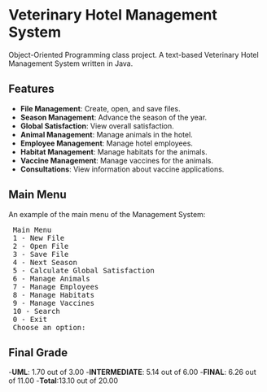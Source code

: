 # Veterinary Hotel Management System
Object-Oriented Programming class project. A text-based Veterinary Hotel Management System written in Java.

## Features

- **File Management**: Create, open, and save files.
- **Season Management**: Advance the season of the year.
- **Global Satisfaction**: View overall satisfaction.
- **Animal Management**: Manage animals in the hotel.
- **Employee Management**: Manage hotel employees.
- **Habitat Management**: Manage habitats for the animals.
- **Vaccine Management**: Manage vaccines for the animals.
- **Consultations**: View information about vaccine applications.

## Main Menu

An example of the main menu of the Management System:
<pre>
 Main Menu
 1 - New File
 2 - Open File
 3 - Save File
 4 - Next Season
 5 - Calculate Global Satisfaction
 6 - Manage Animals
 7 - Manage Employees
 8 - Manage Habitats
 9 - Manage Vaccines
 10 - Search
 0 - Exit
 Choose an option: 
</pre>
## Final Grade
-**UML**: 1.70 out of 3.00
-**INTERMEDIATE**: 5.14 out of 6.00
-**FINAL**: 6.26 out of 11.00
-**Total**:13.10 out of 20.00
